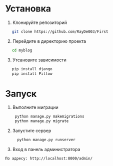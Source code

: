 # Установка

1. Клонируйте репозиторий
```bash
   git clone https://github.com/RayDe003/First
```

2. Перейдите в директорию проекта
```bash
   cd myblog
```
3. Утсановите зависимости
```bash
   pip install django 
   pip install Pillow
```
# Запуск
1. Выполните миграции
   ```bash
    python manage.py makemigrations
    python manage.py migrate
   ```

2. Запустите сервер
   ```bash
     python manage.py runserver
   ```
3. Вход в панель администратора
```bash
По адресу: http://localhost:8000/admin/

